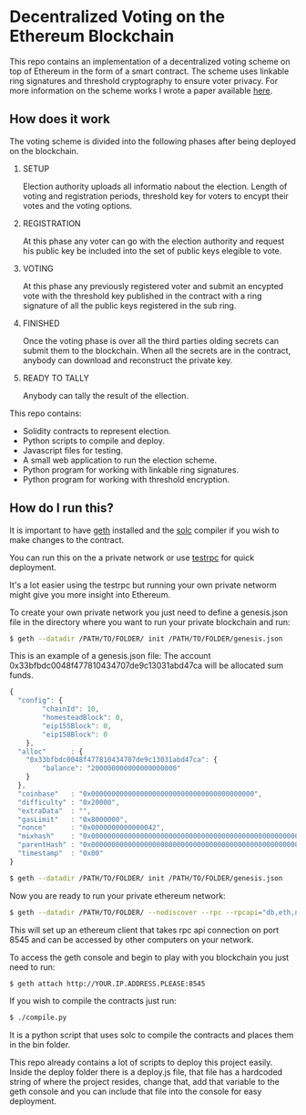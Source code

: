 # Decentralized Voting on the Ethereum Blockchain

This repo contains an implementation of a decentralized voting scheme on top of Ethereum in the form of a smart contract. The scheme uses linkable ring signatures and threshold cryptography to ensure voter privacy. For more information on the scheme works I wrote a paper available [here]().


## How does it work

The voting scheme is divided into the following phases after being deployed on the blockchain.

1. SETUP

    Election authority uploads all informatio nabout the election. Length of voting and registration periods, threshold key for voters to encypt their votes and the voting options. 
    

2. REGISTRATION
    
    At this phase any voter can go with the election authority and request his public key be included into the set of public keys elegible to vote. 
    
    
3. VOTING

    At this phase any previously registered voter and submit an encypted vote with the threshold key published in the contract with a ring signature of all the public keys registered in the sub ring.

4. FINISHED

    Once the voting phase is over all the third parties olding secrets can submit them to the blockchain. When all the secrets are in the contract, anybody can download and reconstruct the private key.
    

5. READY TO TALLY

    Anybody can tally the result of the ellection.


This repo contains:

- Solidity contracts to represent election.
- Python scripts to compile and deploy.
- Javascript files for testing.
- A small web application to run the election scheme.
- Python program for working with linkable ring signatures.
- Python program for working with threshold encryption.


## How do I run this?



It is important to have [geth](https://github.com/ethereum/go-ethereum/wiki/Installing-Geth) installed and the [solc](https://solidity.readthedocs.io/en/develop/installing-solidity.html) compiler if you wish to make changes to the contract. 

You can run this on the a private network or use [testrpc](https://github.com/ethereumjs/testrpc) for quick deployment.

It's a lot easier using the testrpc but running your own private networm might give you more insight into Ethereum.

To create your own private network you just need to define a genesis.json file in the directory where you want to run your private blockchain and run:

```bash
$ geth --datadir /PATH/TO/FOLDER/ init /PATH/TO/FOLDER/genesis.json
```
This is an example of a genesis.json file:
The account 0x33bfbdc0048f477810434707de9c13031abd47ca will be allocated sum funds.

```javascript
{
  "config": {
        "chainId": 10,
        "homesteadBlock": 0,
        "eip155Block": 0,
        "eip158Block": 0
    },
  "alloc"      : {
    "0x33bfbdc0048f477810434707de9c13031abd47ca": {
        "balance": "200000000000000000000"
    }
  },
  "coinbase"   : "0x0000000000000000000000000000000000000000",
  "difficulty" : "0x20000",
  "extraData"  : "",
  "gasLimit"   : "0x8000000",
  "nonce"      : "0x0000000000000042",
  "mixhash"    : "0x0000000000000000000000000000000000000000000000000000000000000000",
  "parentHash" : "0x0000000000000000000000000000000000000000000000000000000000000000",
  "timestamp"  : "0x00"
}
```


```bash
$ geth --datadir /PATH/TO/FOLDER/ init /PATH/TO/FOLDER/genesis.json
```

Now you are ready to run your private ethereum network:

```bash
$ geth --datadir /PATH/TO/FOLDER/ --nodiscover --rpc --rpcapi="db,eth,net,web3,personal,miner,admin" --rpcport "8545 --rpcaddr "0.0.0.0" --rpccordomain "*" --nat "any"
```

This will set up an ethereum client that takes rpc api connection on port 8545 and can be accessed by other computers on your network.

To access the geth console and begin to play with you blockchain you just need to run: 

```bash
$ geth attach http://YOUR.IP.ADDRESS.PLEASE:8545
```

If you wish to compile the contracts just run:

```bash
$ ./compile.py
```

It is a python script that uses solc to compile the contracts and places them in the bin folder.

This repo already contains a lot of scripts to deploy this project easily. Inside the deploy folder there is a deploy.js file, that file has a hardcoded string of where the project resides, change that, add that variable to the geth console and you can include that file into the console for easy deployment.

